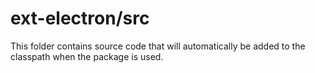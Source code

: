 # ext-electron/src

This folder contains source code that will automatically be added to the classpath when
the package is used.
